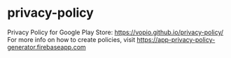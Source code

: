 # privacy-policy
Privacy Policy for Google Play Store: https://vopio.github.io/privacy-policy/<br>
For more info on how to create policies, visit https://app-privacy-policy-generator.firebaseapp.com
